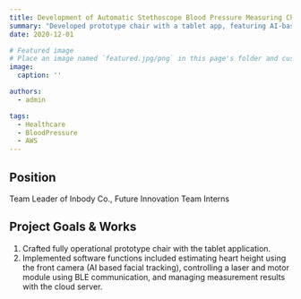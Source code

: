 ```yaml
---
title: Development of Automatic Stethoscope Blood Pressure Measuring Chair
summary: "Developed prototype chair with a tablet app, featuring AI-based heart height estimation, BLE-controlled laser and motor, and cloud server measurement management."
date: 2020-12-01

# Featured image
# Place an image named `featured.jpg/png` in this page's folder and customize its options here.
image:
  caption: ''

authors:
  - admin

tags:
  - Healthcare
  - BloodPressure
  - AWS
---
```


## Position

Team Leader of Inbody Co., Future Innovation Team Interns

## Project Goals & Works

1. Crafted fully operational prototype chair with the tablet application.
2. Implemented software functions included estimating heart height using the front camera (AI based facial tracking), controlling a laser and motor module using BLE communication, and managing measurement results with the cloud server.